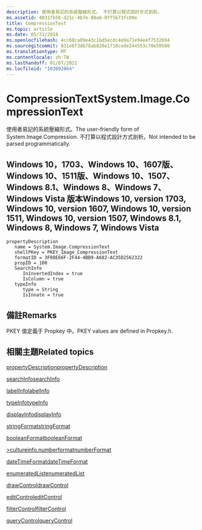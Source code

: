 ```yaml
---
description: 使用者易記的系統壓縮形式。 不打算以程式設計方式剖析。
ms.assetid: 4031fb56-d21c-4b7e-80a6-0ff5673fc09e
title: CompressionText
ms.topic: article
ms.date: 05/31/2018
ms.openlocfilehash: 4cc68ca09e43c1bd5ecdc4e9a71e94e4f7532694
ms.sourcegitcommit: 831e8f3db78ab820e1710cede244553c70e50500
ms.translationtype: MT
ms.contentlocale: zh-TW
ms.lasthandoff: 01/07/2021
ms.locfileid: "103692864"
---
```

# <a name="systemimagecompressiontext"></a><span data-ttu-id="c2450-104">CompressionText</span><span class="sxs-lookup"><span data-stu-id="c2450-104">System.Image.CompressionText</span></span>

<span data-ttu-id="c2450-105">使用者易記的系統壓縮形式。</span><span class="sxs-lookup"><span data-stu-id="c2450-105">The user-friendly form of System.Image.Compression.</span></span> <span data-ttu-id="c2450-106">不打算以程式設計方式剖析。</span><span class="sxs-lookup"><span data-stu-id="c2450-106">Not intended to be parsed programmatically.</span></span>

## <a name="windows-10-version-1703-windows-10-version-1607-windows-10-version-1511-windows-10-version-1507-windows-81-windows-8-windows-7-windows-vista"></a><span data-ttu-id="c2450-107">Windows 10，1703、Windows 10、1607版、Windows 10、1511版、Windows 10、1507、Windows 8.1、Windows 8、Windows 7、Windows Vista 版本</span><span class="sxs-lookup"><span data-stu-id="c2450-107">Windows 10, version 1703, Windows 10, version 1607, Windows 10, version 1511, Windows 10, version 1507, Windows 8.1, Windows 8, Windows 7, Windows Vista</span></span>

```
propertyDescription
   name = System.Image.CompressionText
   shellPKey = PKEY_Image_CompressionText
   formatID = 3F08E66F-2F44-4BB9-A682-AC35D2562322
   propID = 100
   SearchInfo
      InInvertedIndex = true
      IsColumn = true
   typeInfo
      type = String
      IsInnate = true
```

## <a name="remarks"></a><span data-ttu-id="c2450-108">備註</span><span class="sxs-lookup"><span data-stu-id="c2450-108">Remarks</span></span>

<span data-ttu-id="c2450-109">PKEY 值定義于 Propkey 中。</span><span class="sxs-lookup"><span data-stu-id="c2450-109">PKEY values are defined in Propkey.h.</span></span>

## <a name="related-topics"></a><span data-ttu-id="c2450-110">相關主題</span><span class="sxs-lookup"><span data-stu-id="c2450-110">Related topics</span></span>

<dl> <dt>

[<span data-ttu-id="c2450-111">propertyDescription</span><span class="sxs-lookup"><span data-stu-id="c2450-111">propertyDescription</span></span>](./propdesc-schema-propertydescription.md)
</dt> <dt>

[<span data-ttu-id="c2450-112">searchInfo</span><span class="sxs-lookup"><span data-stu-id="c2450-112">searchInfo</span></span>](./propdesc-schema-searchinfo.md)
</dt> <dt>

[<span data-ttu-id="c2450-113">labelInfo</span><span class="sxs-lookup"><span data-stu-id="c2450-113">labelInfo</span></span>](./propdesc-schema-labelinfo.md)
</dt> <dt>

[<span data-ttu-id="c2450-114">typeInfo</span><span class="sxs-lookup"><span data-stu-id="c2450-114">typeInfo</span></span>](./propdesc-schema-typeinfo.md)
</dt> <dt>

[<span data-ttu-id="c2450-115">displayInfo</span><span class="sxs-lookup"><span data-stu-id="c2450-115">displayInfo</span></span>](./propdesc-schema-displayinfo.md)
</dt> <dt>

[<span data-ttu-id="c2450-116">stringFormat</span><span class="sxs-lookup"><span data-stu-id="c2450-116">stringFormat</span></span>](./propdesc-schema-stringformat.md)
</dt> <dt>

[<span data-ttu-id="c2450-117">booleanFormat</span><span class="sxs-lookup"><span data-stu-id="c2450-117">booleanFormat</span></span>](./propdesc-schema-booleanformat.md)
</dt> <dt>

[<span data-ttu-id="c2450-118">>cultureinfo.numberformat</span><span class="sxs-lookup"><span data-stu-id="c2450-118">numberFormat</span></span>](./propdesc-schema-numberformat.md)
</dt> <dt>

[<span data-ttu-id="c2450-119">dateTimeFormat</span><span class="sxs-lookup"><span data-stu-id="c2450-119">dateTimeFormat</span></span>](./propdesc-schema-datetimeformat.md)
</dt> <dt>

[<span data-ttu-id="c2450-120">enumeratedList</span><span class="sxs-lookup"><span data-stu-id="c2450-120">enumeratedList</span></span>](./propdesc-schema-enumeratedlist.md)
</dt> <dt>

[<span data-ttu-id="c2450-121">drawControl</span><span class="sxs-lookup"><span data-stu-id="c2450-121">drawControl</span></span>](./propdesc-schema-drawcontrol.md)
</dt> <dt>

[<span data-ttu-id="c2450-122">editControl</span><span class="sxs-lookup"><span data-stu-id="c2450-122">editControl</span></span>](./propdesc-schema-editcontrol.md)
</dt> <dt>

[<span data-ttu-id="c2450-123">filterControl</span><span class="sxs-lookup"><span data-stu-id="c2450-123">filterControl</span></span>](./propdesc-schema-filtercontrol.md)
</dt> <dt>

[<span data-ttu-id="c2450-124">queryControl</span><span class="sxs-lookup"><span data-stu-id="c2450-124">queryControl</span></span>](./propdesc-schema-querycontrol.md)
</dt> </dl>

 

 
